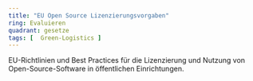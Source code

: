 ```yaml
---
title: "EU Open Source Lizenzierungsvorgaben"
ring: Evaluieren
quadrant: gesetze
tags: [  Green-Logistics ]
---
```


EU-Richtlinien und Best Practices für die Lizenzierung und Nutzung von Open-Source-Software in öffentlichen Einrichtungen.
